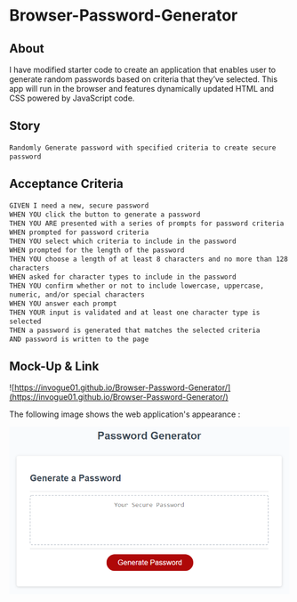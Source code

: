 # Browser-Password-Generator

## About

I have modified starter code to create an application that enables user to generate random passwords based on criteria that they’ve selected. This app will run in the browser and features dynamically updated HTML and CSS powered by JavaScript code.

## Story

```
Randomly Generate password with specified criteria to create secure password
```

## Acceptance Criteria

```
GIVEN I need a new, secure password
WHEN YOU click the button to generate a password
THEN YOU ARE presented with a series of prompts for password criteria
WHEN prompted for password criteria
THEN YOU select which criteria to include in the password
WHEN prompted for the length of the password
THEN YOU choose a length of at least 8 characters and no more than 128 characters
WHEN asked for character types to include in the password
THEN YOU confirm whether or not to include lowercase, uppercase, numeric, and/or special characters
WHEN YOU answer each prompt
THEN YOUR input is validated and at least one character type is selected
THEN a password is generated that matches the selected criteria
AND password is written to the page
```

## Mock-Up & Link
![https://invogue01.github.io/Browser-Password-Generator/](https://invogue01.github.io/Browser-Password-Generator/)

The following image shows the web application's appearance :


![The Password Generator application displays a red button to "Generate Password".](password-generator.png)
